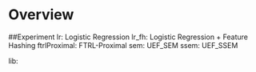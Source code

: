 # Overview
##Experiment
lr: Logistic Regression
lr_fh: Logistic Regression + Feature Hashing
ftrlProximal: FTRL-Proximal
sem: UEF_SEM
ssem: UEF_SSEM

lib: 
